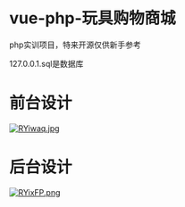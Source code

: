 # vue-php-玩具购物商城
php实训项目，特来开源仅供新手参考



127.0.0.1.sql是数据库


# 前台设计

[![RYiwaq.jpg](https://z3.ax1x.com/2021/06/27/RYiwaq.jpg)](https://imgtu.com/i/RYiwaq)




# 后台设计

[![RYixFP.png](https://z3.ax1x.com/2021/06/27/RYixFP.png)](https://imgtu.com/i/RYixFP)
